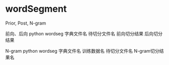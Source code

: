 wordSegment
===========

Prior, Post, N-gram

前向、后向
python wordseg 字典文件名 待切分文件名  前向切分结果 后向切分结果

N-gram
python wordseg 字典文件名 训练数据名 待切分文件名  N-gram切分结果名
